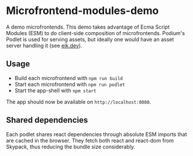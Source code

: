 # Microfrontend-modules-demo

A demo microfrontends. This demo takes advantage of Ecma Script Modules (ESM) to do client-side composition of microfrontends. Podium's Podlet is used for serving assets, but ideally one would have an asset server handling it (see [eik.dev](https://eik.dev/)).

## Usage

- Build each microfrontend with `npm run build`
- Start each microfrontend with `npm run podlet`
- Start the app-shell with `npm start`

The app should now be available on `http://localhost:8080`.

## Shared dependencies

Each podlet shares react dependencies through absolute ESM imports that are cached in the browser. They fetch both react and react-dom from Skypack, thus reducing the bundle size considerably.

